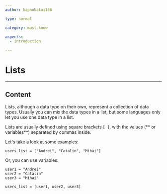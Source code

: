 ```yaml
---
author: kapnobatai136

type: normal

category: must-know

aspects:
  - introduction

---
```


# Lists

---
## Content

Lists, although a data type on their own, represent a collection of data types. Usually you can mix the data types in a list, but some languages only let you use one data type in a list.

Lists are usually defined using square brackets `[ ]`, with the values (** or variables**) separated by commas inside.


Let's take a look at some examples:

```plain-text
users_list = ["Andrei", "Catalin", "Mihai"]
```

Or, you can use variables:

```plain-text
user1 = "Andrei"
user2 = "Catalin"
user3 = "Mihai"

users_list = [user1, user2, user3]
```

